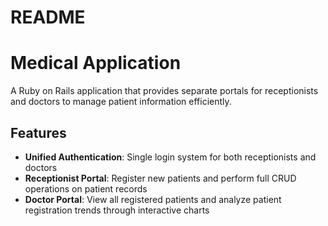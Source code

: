 # README

# Medical Application

A Ruby on Rails application that provides separate portals for receptionists and doctors to manage patient information efficiently.

## Features

- **Unified Authentication**: Single login system for both receptionists and doctors
- **Receptionist Portal**: Register new patients and perform full CRUD operations on patient records
- **Doctor Portal**: View all registered patients and analyze patient registration trends through interactive charts